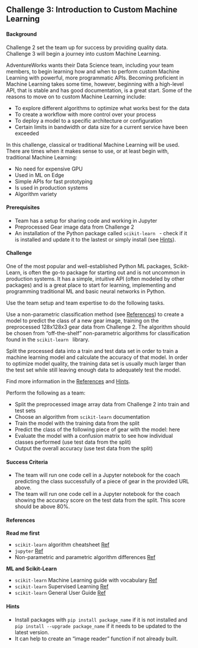 ## Challenge 3: Introduction to Custom Machine Learning

#### Background

Challenge 2 set the team up for success by providing quality data. Challenge 3 will begin a journey into custom Machine Learning.

AdventureWorks wants their Data Science team, including your team members, to begin learning how and when to perform custom Machine Learning with powerful, more programmatic APIs. Becoming proficient in Machine Learning takes some time, however, beginning with a high-level API, that is stable and has good documentation, is a great start. Some of the reasons to move on to custom Machine Learning include:

- To explore different algorithms to optimize what works best for the data
- To create a workflow with more control over your process
- To deploy a model to a specific architecture or configuration
- Certain limits in bandwidth or data size for a current service have been exceeded

In this challenge, classical or traditional Machine Learning will be used. There are times when it makes sense to use, or at least begin with, traditional Machine Learning:

- No need for expensive GPU
- Used in ML on Edge
- Simple APIs for fast prototyping
- Is used in production systems
- Algorithm variety

#### Prerequisites
- Team has a setup for sharing code and working in Jupyter
- Preprocessed Gear image data from Challenge 2
- An installation of the Python package called ```scikit-learn ``` - check if it is installed and update it to the lastest or simply install (see [Hints](https://openhacks.azurewebsites.net/labs/player/microsoft-open-hack-ai#hints)).

#### Challenge
One of the most popular and well-established Python ML packages, Scikit-Learn, is often the go-to package for starting out and is not uncommon in production systems. It has a simple, intuitive API (often modeled by other packages) and is a great place to start for learning, implementing and programming traditional ML and basic neural networks in Python.

Use the team setup and team expertise to do the following tasks.

Use a non-parametric classification method (see [References](https://openhacks.azurewebsites.net/labs/player/microsoft-open-hack-ai#references)) to create a model to predict the class of a new gear image, training on the preprocessed 128x128x3 gear data from Challenge 2. The algorithm should be chosen from “off-the-shelf” non-parametric algorithms for classification found in the ```scikit-learn ``` library.

Split the processed data into a train and test data set in order to train a machine learning model and calculate the accuracy of that model. In order to optimize model quality, the training data set is usually much larger than the test set while still leaving enough data to adequately test the model.

Find more information in the [References](https://openhacks.azurewebsites.net/labs/player/microsoft-open-hack-ai#references) and [Hints](https://openhacks.azurewebsites.net/labs/player/microsoft-open-hack-ai#hints).

Perform the following as a team:

- Split the preprocessed image array data from Challenge 2 into train and test sets
- Choose an algorithm from ```scikit-learn``` documentation
- Train the model with the training data from the split
- Predict the class of the following piece of gear with the model: here
- Evaluate the model with a confusion matrix to see how individual classes performed (use test data from the split)
- Output the overall accuracy (use test data from the split)

#### Success Criteria
- The team will run one code cell in a Jupyter notebook for the coach predicting the class successfully of a piece of gear in the provided URL above.
- The team will run one code cell in a Jupyter notebook for the coach showing the accuracy score on the test data from the split. This score should be above 80%.
#### References
__Read me first__

- ```scikit-learn``` algorithm cheatsheet [Ref](http://scikit-learn.org/stable/index.html)
- ```jupyter``` [Ref](https://jupyter.readthedocs.io/en/latest/running.html)
- Non-parametric and parametric algorithm differences [Ref](https://sebastianraschka.com/faq/docs/parametric_vs_nonparametric.html)

__ML and Scikit-Learn__

- ```scikit-learn``` Machine Learning guide with vocabulary [Ref](http://scikit-learn.org/stable/tutorial/basic/tutorial.html#introduction)
- ```scikit-learn``` Supervised Learning [Ref](http://scikit-learn.org/stable/tutorial/statistical_inference/supervised_learning.html)
- ```scikit-learn``` General User Guide [Ref](http://scikit-learn.org/stable/user_guide.html)

#### Hints
- Install packages with ```pip install package_name``` if it is not installed and ```pip install --upgrade package_name``` if it needs to be updated to the latest version.
- It can help to create an “image reader” function if not already built.
